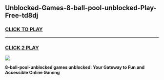 
## Unblocked-Games-8-ball-pool-unblocked-Play-Free-td8dj
<h3>
<a href="https://premium76.site?title=8-ball-pool-unblocked&ref=15A">CLICK TO PLAY</a></h3>
<hr>

<h3>
<a href="https://premium76.site?title=8-ball-pool-unblocked&ref=15A">CLICK 2 PLAY</a>
  
</h3>

<a href="https://premium76.site?title=8-ball-pool-unblocked&ref=15A"><img src="https://clearcache.store/games.png"></a>


**8-ball-pool-unblocked games unblocked: Your Gateway to Fun and Accessible Online Gaming**
